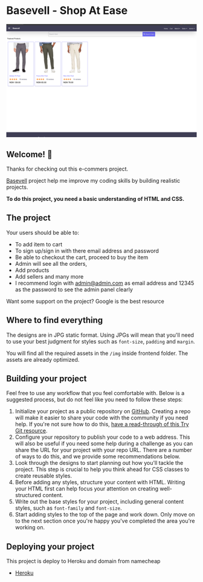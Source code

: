 # Basevell - Shop At Ease

![Design preview for the basevell page with React, Redux, NodeJs, ExpressJS, Tailwincss, CSS and other tiny libraries/frameworks](./frontend/design/desktop-preview.png)

## Welcome! 👋

Thanks for checking out this e-commers project.

[Basevell](https://www.basevell.com) project help me improve my coding skills by building realistic projects.

**To do this project, you need a basic understanding of HTML and CSS.**

## The project

Your users should be able to:

- To add item to cart
- To sign up/sign in with there email address and password
- Be able to checkout the cart, proceed to buy the item
- Admin will see all the orders,
- Add products
- Add sellers and many more
- I recommend login with admin@admin.com as email address and 12345 as the password to see the admin panel clearly

Want some support on the project? Google is the best resource

## Where to find everything

The designs are in JPG static format. Using JPGs will mean that you'll need to use your best judgment for styles such as `font-size`, `padding` and `margin`.

You will find all the required assets in the `/img` inside frontend folder. The assets are already optimized.

## Building your project

Feel free to use any workflow that you feel comfortable with. Below is a suggested process, but do not feel like you need to follow these steps:

1. Initialize your project as a public repository on [GitHub](https://github.com/). Creating a repo will make it easier to share your code with the community if you need help. If you're not sure how to do this, [have a read-through of this Try Git resource](https://try.github.io/).
2. Configure your repository to publish your code to a web address. This will also be useful if you need some help during a challenge as you can share the URL for your project with your repo URL. There are a number of ways to do this, and we provide some recommendations below.
3. Look through the designs to start planning out how you'll tackle the project. This step is crucial to help you think ahead for CSS classes to create reusable styles.
4. Before adding any styles, structure your content with HTML. Writing your HTML first can help focus your attention on creating well-structured content.
5. Write out the base styles for your project, including general content styles, such as `font-family` and `font-size`.
6. Start adding styles to the top of the page and work down. Only move on to the next section once you're happy you've completed the area you're working on.

## Deploying your project

This project is deploy to Heroku and domain from namecheap

- [Heroku](https://heroku.com/)
